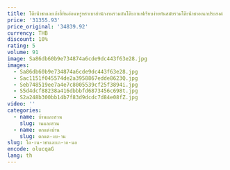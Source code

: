 ```yaml
---
title: โต๊ะน้ําชาและเก้าอี้หินอ่อนหรูหราเบาสํานักงานรวมกันโต๊ะกาแฟเรียบง่ายทันสมัยรวมโต๊ะน้ําชาอเนกประสงค์
price: '31355.93'
price_original: '34839.92'
currency: THB
discount: 10%
rating: 5
volume: 91
image: Sa86db60b9e734874a6cde9dc443f63e28.jpg
images:
  - Sa86db60b9e734874a6cde9dc443f63e28.jpg
  - Sac1151f045574de2a3958867edde8623Q.jpg
  - Seb748519ee7a4e7c8005539cf25f3894i.jpg
  - S5d4dcf88238a416dbbbfd6873456c698t.jpg
  - S2a248b300bb14b7f83d9dcdc7d84e08fZ.jpg
video: ''
categories:
  - name: บ้านและสวน
    slug: านและสวน
  - name: ตกแต่งบ้าน
    slug: ตกแต-งบ-าน
slug: โต-ะน-าชาและเก-าอ-นอ
encode: olucqaG
lang: th
---
```

  
